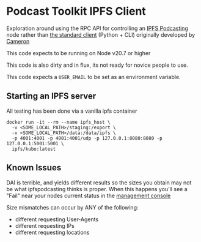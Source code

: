 # Podcast Toolkit IPFS Client

Exploration around using the RPC API for controlling an [IPFS Podcasting](https://ipfspodcasting.net) node rather than [the standard client](https://github.com/Cameron-IPFSPodcasting/podcastnode-Python) (Python + CLI) originally developed by
[Cameron](https://github.com/Cameron-IPFSPodcasting)

This code expects to be running on Node v20.7 or higher

This code is also dirty and in flux, its not ready for novice people to use.

This code expects a `USER_EMAIL` to be set as an environment variable.

## Starting an IPFS server

All testing has been done via a vanilla ipfs container

```
docker run -it --rm --name ipfs_host \
  -v <SOME_LOCAL_PATH>/staging:/export \
  -v <SOME_LOCAL_PATH>/data:/data/ipfs \
  -p 4001:4001 -p 4001:4001/udp -p 127.0.0.1:8080:8080 -p 127.0.0.1:5001:5001 \
  ipfs/kubo:latest
```

## Known Issues

DAI is terrible, and yields different results so the sizes you obtain may not be what ipfspodcasting thinks is proper. When this happens you'll see a "Fail" near your nodes current status in the [management console](https://ipfspodcasting.net/Manage/Node)

Size mismatches can occur by ANY of the following:

- different requesting User-Agents
- different requesting IPs
- different requesting locations
